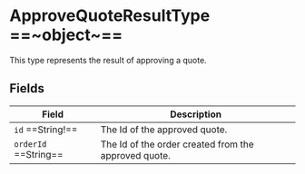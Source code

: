# ApproveQuoteResultType ==~object~==

This type represents the result of approving a quote.

## Fields

| Field                   | Description                                      |
| ----------------------- | -------------------------------------------------|
| `id`  ==String!==       | The Id of the approved quote.                    |
| `orderId`  ==String==   | The Id of the order created from the approved quote. |